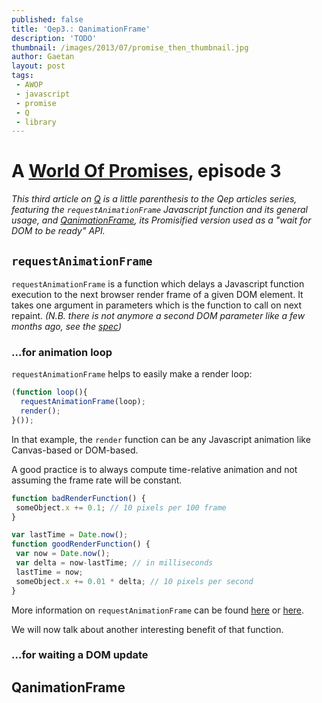 ```yaml
---
published: false
title: 'Qep3.: QanimationFrame'
description: 'TODO'
thumbnail: /images/2013/07/promise_then_thumbnail.jpg
author: Gaetan
layout: post
tags:
 - AWOP
 - javascript
 - promise
 - Q
 - library
---
```


 [0]: /pages/a-world-of-promises/
 [1]: http://github.com/gre/qanimationframe
 [2]: https://dvcs.w3.org/hg/webperf/raw-file/tip/specs/RequestAnimationFrame/Overview.html
 [3]: http://creativejs.com/resources/requestanimationframe/
 [4]: http://www.paulirish.com/2011/requestanimationframe-for-smart-animating/

# A [World Of Promises][0], episode 3

*This third article on [Q][1] is a little parenthesis to the Qep articles series,
featuring the `requestAnimationFrame` Javascript function and its general usage,
and [QanimationFrame][1], its Promisified version used as a "wait for DOM to be ready" API.*

## `requestAnimationFrame`

`requestAnimationFrame` is a function which delays a Javascript function execution to the next browser 
render frame of a given DOM element. 
It takes one argument in parameters which is the function to call on next repaint.
*(N.B. there is not anymore a second DOM parameter like a few months ago, see the [spec][2])*

### ...for animation loop

`requestAnimationFrame` helps to easily make a render loop:

```javascript
(function loop(){
  requestAnimationFrame(loop);
  render();
}());
```
In that example, the `render` function can be any Javascript animation like Canvas-based or DOM-based.

A good practice is to always compute time-relative animation and not assuming the frame rate will be constant.

```javascript
function badRenderFunction() {
 someObject.x += 0.1; // 10 pixels per 100 frame
}
```

```javascript
var lastTime = Date.now();
function goodRenderFunction() {
 var now = Date.now();
 var delta = now-lastTime; // in milliseconds
 lastTime = now;
 someObject.x += 0.01 * delta; // 10 pixels per second
}
```

More information on `requestAnimationFrame` can be found [here][3] or [here][4].

We will now talk about another interesting benefit of that function.

### ...for waiting a DOM update

## QanimationFrame


